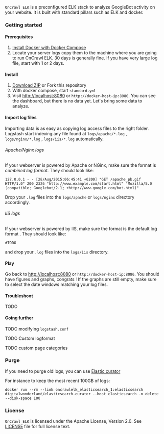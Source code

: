 `OnCrawl ELK` is a preconfigured ELK stack to analyze GoogleBot activity on your website.
It is built with standard pillars such as ELK and docker.


### Getting started

#### Prerequisites

1. [Install Docker with Docker Compose](https://docs.docker.com/compose/install/)
2. Locate your server logs copy them to the machine where you are going to run OnCrawl ELK.
30 days is generally fine. If you have very large log file, start with 1 or 2 days.

#### Install

1. [Download ZIP](https://github.com/cogniteev/oncrawl-elk/archive/master.zip) or Fork this repository
1. With docker compose, start `standard.yml`
1. Visit [http://localhost:8080](http://localhost:8080) or `http://docker-host-ip:8080`. You can see the dashboard, but there is no data yet. Let's bring some data to analyze.

#### Import log files

Importing data is as easy as copying log access files to the right folder. Logstash start indexing any file found at `logs/apache/*.log` , `logs/nginx/*.log` , `logs/iis/*.log` automatically.

###### Apache/Nginx logs
If your webserver is powered by Apache or NGinx, make sure the format is _combined log format_. They should look like:
```
127.0.0.1 - - [28/Aug/2015:06:45:41 +0200] "GET /apache_pb.gif HTTP/1.0" 200 2326 "http://www.example.com/start.html" "Mozilla/5.0 (compatible; Googlebot/2.1; +http://www.google.com/bot.html)"
```
Drop your `.log` files into the `logs/apache` or `logs/nginx` directory accordingly.

###### IIS logs
If your webserver is powered by IIS, make sure the format is the default log format . They should look like:
```
#TODO
```

and drop your `.log` files into the `logs/iis` directory.

#### Play

Go back to [http://localhost:8080](http://localhost:8080) or `http://docker-host-ip:8080`. You should have figures and graphs, congrats !
If the graphs are still empty, make sure to select the date windows matching your log files.


#### Troubleshoot

TODO

#### Going further

TODO modifying `logstash.conf`

TODO Custom logformat

TODO custom page categories


### Purge

If you need to purge old logs, you can use [Elastic curator](https://www.elastic.co/guide/en/elasticsearch/client/curator/current/index.html) 

For instance to keep the most recent 100GB of logs:
```shell
docker run --rm --link oncrawlelk_elasticsearch_1:elasticsearch digitalwonderland/elasticsearch-curator --host elasticsearch -n delete --disk-space 100
```

### License

`OnCrawl ELK` is licensed under the Apache License, Version 2.0. See
[LICENSE](LICENSE) file for full license text.
